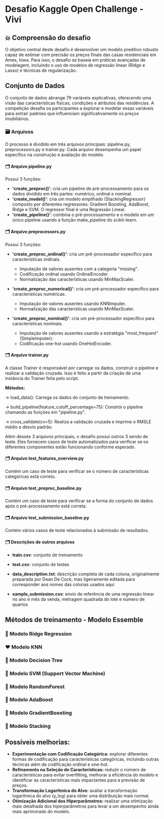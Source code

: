 # Desafio Kaggle Open Challenge - Vivi

## 💥 Compreensão do desafio
O objetivo central deste desafio é desenvolver um modelo preditivo robusto capaz de estimar com precisão os preços finais das casas residenciais em Ames, Iowa. Para isso, o desafio se baseia em práticas avançadas de modelagem, incluindo o uso de modelos de regressão linear (Ridge e Lasso) e técnicas de regularização. 

## Conjunto de Dados
O conjunto de dados abrange 79 variáveis explicativas, oferecendo uma visão das características físicas, condições e atributos das residências. A competição desafia os participantes a explorar e modelar essas variáveis para extrair padrões que influenciam significativamente os preços imobiliários.

### 🗃 Arquivos 
O processo é dividido em três arquivos principais: pipeline.py, preprocessors.py e trainer.py. Cada arquivo desempenha um papel específico na construção e avaliação do modelo.

#### 🗂 Arquivo pipeline.py

Possui 3 funções:
* **'create_preproc()'**: cria um pipeline de pré-processamento para os dados dividido em três partes: numérico, ordinal e nominal.
* **'create_model()'**:  cria um modelo empilhado (StackingRegressor) composto por diferentes regressores: Gradient Boosting, AdaBoost, Ridge e SVM. O regressor final é uma Regressão Linear.
* **'create_pipeline()'**: combina o pré-processamento e o modelo em um único pipeline usando a função make_pipeline do scikit-learn.

#### 🗂 Arquivo preprocessors.py

Possui 3 funções:
* **'create_preproc_ordinal()'**: cria um pré-processador específico para características ordinais.
  - Imputação de valores ausentes com a categoria "missing".
  - Codificação ordinal usando OrdinalEncoder.
  - Normalização das características usando MinMaxScaler.

* **'create_preproc_numerical()'**: cria um pré-processador específico para características numéricas.
  - Imputação de valores ausentes usando KNNImputer.
  - Normalização das características usando MinMaxScaler.

* **'create_preproc_nominal()'**: cria um pré-processador específico para características nominais.
  - Imputação de valores ausentes usando a estratégia "most_frequent" (SimpleImputer).
  - Codificação one-hot usando OneHotEncoder.

#### 🗂 Arquivo trainer.py

A classe Trainer é responsável por carregar os dados, construir o pipeline e realizar a validação cruzada. Isso é feito a partir da criação de uma instância do Trainer feita pelo script.

**Métodos:**

  → load_data(): Carrega os dados do conjunto de treinamento.

  → build_pipeline(feature_cutoff_percentage=75): Constrói o pipeline chamando as funções em "pipeline.py".

  → cross_validate(cv=5): Realiza a validação cruzada e imprime o RMSLE médio e desvio padrão.


Além desses 3 arquivos principais, o desafio possui outros 3 sendo de teste. Eles fornecem casos de teste automatizados para verificar se os diferentes componentes estão funcionando conforme esperado.

#### 🗂 Arquivo test_features_overview.py

  Contém um caso de teste para verificar se o número de características categóricas está correto.

#### 🗂 Arquivo test_preproc_baseline.py

  Contém um caso de teste para verificar se a forma do conjunto de dados após o pré-processamento está correta.

#### 🗂 Arquivo test_submission_baseline.py

  Contém vários casos de teste relacionados à submissão de resultados.

#### 🗂 **Descrições de outros arquivos**

  - **train.csv**: conjunto de treinamento
    
  - **test.csv**: conjunto de testes
    
  - **data_description.txt**: descrição completa de cada coluna, originalmente preparada por Dean De Cock, mas ligeiramente editada para corresponder aos nomes das colunas usados aqui
    
  - **sample_submission.csv**: envio de referência de uma regressão linear no ano e mês da venda, metragem quadrada do lote e número de quartos


## Métodos de treinamento - Modelo Essemble

### 🩷 Modelo Ridge Regression


### ❤️ Modelo KNN

### 🧡 Modelo Decision Tree

### 💛 Modelo SVM (Support Vector Machine)

### 💚 Modelo RandomForest

### 🩵 Modelo AdaBoost

### 💙 Modelo GradientBoosting

### 💜 Modelo Stacking


## Possíveis melhorias:
- **Experimentação com Codificação Categórica:** explorar diferentes formas de codificação para características categóricas, incluindo outras técnicas além da codificação ordinal e one-hot.
- **Refinamento na Seleção de Características:** reduzir o número de características para evitar overfitting, melhorar a eficiência do modelo e identificar as características mais impactantes para a previsão de preços.
- **Transformação Logarítmica do Alvo:** avaliar a transformação logarítmica do alvo (y_log) para obter uma distribuição mais normal.
- **Otimização Adicional dos Hiperparâmetros:** realizar uma otimização mais detalhada dos hiperparâmetros para levar a um desempenho ainda mais aprimorado do modelo.
